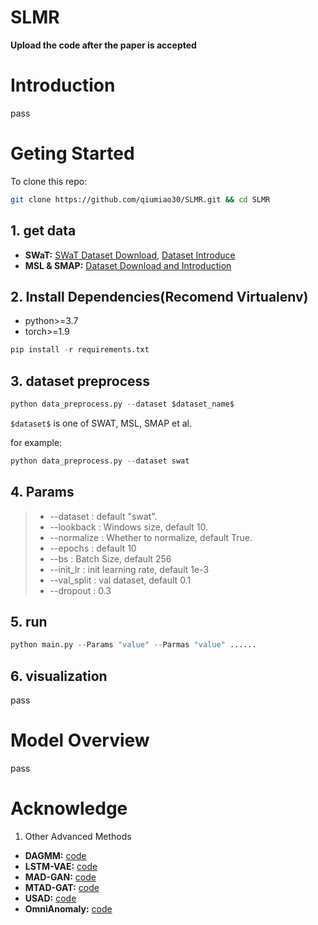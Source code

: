 # SLMR
**Upload the code after the paper is accepted**
# Introduction
  pass
# Geting Started
To clone this repo:
```bash
git clone https://github.com/qiumiao30/SLMR.git && cd SLMR
```

## 1. get data

- **SWaT:** [SWaT Dataset Download](https://itrust.sutd.edu.sg/itrust-labs_datasets/), [Dataset Introduce](https://itrust.sutd.edu.sg/itrust-labs-home/itrust-labs_swat/)
- **MSL & SMAP:** [Dataset Download and Introduction](https://github.com/khundman/telemanom)

## 2. Install Dependencies(Recomend Virtualenv)

- python>=3.7
- torch>=1.9

```python
pip install -r requirements.txt
```

## 3. dataset preprocess

```python
python data_preprocess.py --dataset $dataset_name$
```
`$dataset$` is one of SWAT, MSL, SMAP et al.

for example:

```python
python data_preprocess.py --dataset swat
```

## 4. Params

> - --dataset :  default "swat".
> - --lookback : Windows size, default 10.
> - --normalize : Whether to normalize, default True.
> - --epochs : default 10
> - --bs : Batch Size, default 256
> - --init_lr : init learning rate, default 1e-3
> - --val_split : val dataset, default 0.1
> - --dropout : 0.3

## 5. run

```python
python main.py --Params "value" --Parmas "value" ......
```

## 6. visualization 
pass

# Model Overview

pass

# Acknowledge
1. Other Advanced Methods
- **DAGMM:** [code](https://github.com/tnakae/DAGMM)
- **LSTM-VAE:** [code](https://github.com/Danyleb/Variational-Lstm-Autoencoder)
- **MAD-GAN:** [code](https://github.com/LiDan456/MAD-GANs)
- **MTAD-GAT:** [code](https://github.com/mangushev/mtad-gat)
- **USAD:** [code](https://github.com/finloop/usad-torchlightning)
- **OmniAnomaly:** [code](https://github.com/NetManAIOps/OmniAnomaly)
